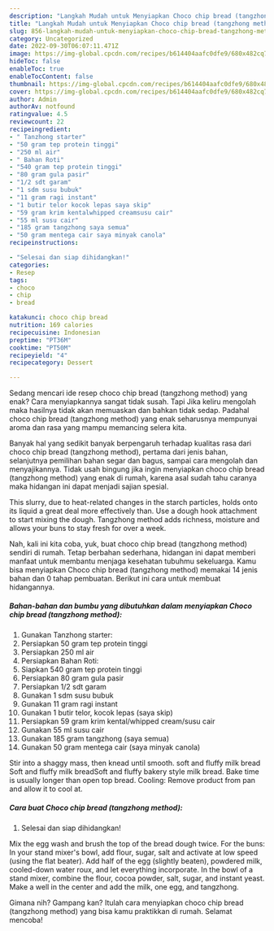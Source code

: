 ```yaml
---
description: "Langkah Mudah untuk Menyiapkan Choco chip bread (tangzhong method) yang Menggugah Selera, Buat Buka Puasa Menggugah Selera"
title: "Langkah Mudah untuk Menyiapkan Choco chip bread (tangzhong method) yang Menggugah Selera, Buat Buka Puasa Menggugah Selera"
slug: 856-langkah-mudah-untuk-menyiapkan-choco-chip-bread-tangzhong-method-yang-menggugah-selera-buat-buka-puasa-menggugah-selera
category: Uncategorized
date: 2022-09-30T06:07:11.471Z
image: https://img-global.cpcdn.com/recipes/b614404aafc0dfe9/680x482cq70/choco-chip-bread-tangzhong-method-foto-resep-utama.jpg
hideToc: false
enableToc: true
enableTocContent: false
thumbnail: https://img-global.cpcdn.com/recipes/b614404aafc0dfe9/680x482cq70/choco-chip-bread-tangzhong-method-foto-resep-utama.jpg
cover: https://img-global.cpcdn.com/recipes/b614404aafc0dfe9/680x482cq70/choco-chip-bread-tangzhong-method-foto-resep-utama.jpg
author: Admin
authorAv: notfound
ratingvalue: 4.5
reviewcount: 22
recipeingredient:
- " Tanzhong starter"
- "50 gram tep protein tinggi"
- "250 ml air"
- " Bahan Roti"
- "540 gram tep protein tinggi"
- "80 gram gula pasir"
- "1/2 sdt garam"
- "1 sdm susu bubuk"
- "11 gram ragi instant"
- "1 butir telor kocok lepas saya skip"
- "59 gram krim kentalwhipped creamsusu cair"
- "55 ml susu cair"
- "185 gram tangzhong saya semua"
- "50 gram mentega cair saya minyak canola"
recipeinstructions:

- "Selesai dan siap dihidangkan!"
categories:
- Resep
tags:
- choco
- chip
- bread

katakunci: choco chip bread 
nutrition: 169 calories
recipecuisine: Indonesian
preptime: "PT36M"
cooktime: "PT50M"
recipeyield: "4"
recipecategory: Dessert

---
```



Sedang mencari ide resep choco chip bread (tangzhong method) yang enak? Cara menyiapkannya sangat tidak susah. Tapi Jika keliru mengolah maka hasilnya tidak akan memuaskan dan bahkan tidak sedap. Padahal choco chip bread (tangzhong method) yang enak seharusnya mempunyai aroma dan rasa yang mampu memancing selera kita.


Banyak hal yang sedikit banyak berpengaruh terhadap kualitas rasa dari choco chip bread (tangzhong method), pertama dari jenis bahan, selanjutnya pemilihan bahan segar dan bagus, sampai cara mengolah dan menyajikannya. Tidak usah bingung jika ingin menyiapkan choco chip bread (tangzhong method) yang enak di rumah, karena asal sudah tahu caranya maka hidangan ini dapat menjadi sajian spesial.

This slurry, due to heat-related changes in the starch particles, holds onto its liquid a great deal more effectively than. Use a dough hook attachment to start mixing the dough. Tangzhong method adds richness, moisture and allows your buns to stay fresh for over a week.


Nah, kali ini kita coba, yuk, buat choco chip bread (tangzhong method) sendiri di rumah. Tetap berbahan sederhana, hidangan ini dapat memberi manfaat untuk membantu menjaga kesehatan tubuhmu sekeluarga. Kamu bisa menyiapkan Choco chip bread (tangzhong method) memakai 14 jenis bahan dan 0 tahap pembuatan. Berikut ini cara untuk membuat hidangannya.

<!--inarticleads1-->

##### Bahan-bahan dan bumbu yang dibutuhkan dalam menyiapkan Choco chip bread (tangzhong method):

1. Gunakan  Tanzhong starter:
1. Persiapkan 50 gram tep protein tinggi
1. Persiapkan 250 ml air
1. Persiapkan  Bahan Roti:
1. Siapkan 540 gram tep protein tinggi
1. Persiapkan 80 gram gula pasir
1. Persiapkan 1/2 sdt garam
1. Gunakan 1 sdm susu bubuk
1. Gunakan 11 gram ragi instant
1. Gunakan 1 butir telor, kocok lepas (saya skip)
1. Persiapkan 59 gram krim kental/whipped cream/susu cair
1. Gunakan 55 ml susu cair
1. Gunakan 185 gram tangzhong (saya semua)
1. Gunakan 50 gram mentega cair (saya minyak canola)


Stir into a shaggy mass, then knead until smooth. soft and fluffy milk bread Soft and fluffy milk breadSoft and fluffy bakery style milk bread. Bake time is usually longer than open top bread. Cooling: Remove product from pan and allow it to cool at. 

<!--inarticleads2-->

##### Cara buat Choco chip bread (tangzhong method):


1. Selesai dan siap dihidangkan!

Mix the egg wash and brush the top of the bread dough twice. For the buns: In your stand mixer&#39;s bowl, add flour, sugar, salt and activate at low speed (using the flat beater). Add half of the egg (slightly beaten), powdered milk, cooled-down water roux, and let everything incorporate. In the bowl of a stand mixer, combine the flour, cocoa powder, salt, sugar, and instant yeast. Make a well in the center and add the milk, one egg, and tangzhong. 

Gimana nih? Gampang kan? Itulah cara menyiapkan choco chip bread (tangzhong method) yang bisa kamu praktikkan di rumah. Selamat mencoba!
